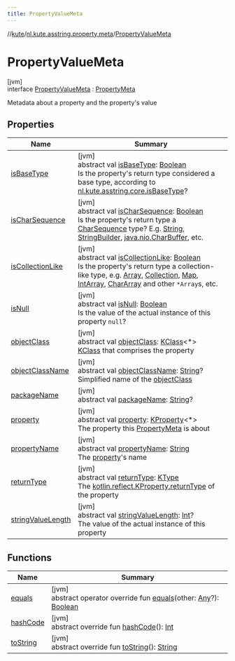 ```yaml
---
title: PropertyValueMeta
---
```

//[kute](../../../index.html)/[nl.kute.asstring.property.meta](../index.html)/[PropertyValueMeta](index.html)



# PropertyValueMeta



[jvm]\
interface [PropertyValueMeta](index.html) : [PropertyMeta](../-property-meta/index.html)

Metadata about a property and the property's value



## Properties


| Name | Summary |
|---|---|
| [isBaseType](../-property-meta/is-base-type.html) | [jvm]<br>abstract val [isBaseType](../-property-meta/is-base-type.html): [Boolean](https://kotlinlang.org/api/latest/jvm/stdlib/kotlin/-boolean/index.html)<br>Is the property's return type considered a base type, according to [nl.kute.asstring.core.isBaseType](../../nl.kute.asstring.core/is-base-type.html)? |
| [isCharSequence](../-property-meta/is-char-sequence.html) | [jvm]<br>abstract val [isCharSequence](../-property-meta/is-char-sequence.html): [Boolean](https://kotlinlang.org/api/latest/jvm/stdlib/kotlin/-boolean/index.html)<br>Is the property's return type a [CharSequence](https://kotlinlang.org/api/latest/jvm/stdlib/kotlin/-char-sequence/index.html) type? E.g. [String](https://kotlinlang.org/api/latest/jvm/stdlib/kotlin/-string/index.html), [StringBuilder](https://kotlinlang.org/api/latest/jvm/stdlib/kotlin.text/-string-builder/index.html), [java.nio.CharBuffer](https://docs.oracle.com/javase/8/docs/api/java/nio/CharBuffer.html), etc. |
| [isCollectionLike](../-property-meta/is-collection-like.html) | [jvm]<br>abstract val [isCollectionLike](../-property-meta/is-collection-like.html): [Boolean](https://kotlinlang.org/api/latest/jvm/stdlib/kotlin/-boolean/index.html)<br>Is the property's return type a collection-like type, e.g. [Array](https://kotlinlang.org/api/latest/jvm/stdlib/kotlin/-array/index.html), [Collection](https://kotlinlang.org/api/latest/jvm/stdlib/kotlin.collections/-collection/index.html), [Map](https://kotlinlang.org/api/latest/jvm/stdlib/kotlin.collections/-map/index.html), [IntArray](https://kotlinlang.org/api/latest/jvm/stdlib/kotlin/-int-array/index.html), [CharArray](https://kotlinlang.org/api/latest/jvm/stdlib/kotlin/-char-array/index.html) and other `*Array`s, etc. |
| [isNull](is-null.html) | [jvm]<br>abstract val [isNull](is-null.html): [Boolean](https://kotlinlang.org/api/latest/jvm/stdlib/kotlin/-boolean/index.html)<br>Is the value of the actual instance of this property `null`? |
| [objectClass](../-class-meta/object-class.html) | [jvm]<br>abstract val [objectClass](../-class-meta/object-class.html): [KClass](https://kotlinlang.org/api/latest/jvm/stdlib/kotlin.reflect/-k-class/index.html)&lt;*&gt;<br>[KClass](https://kotlinlang.org/api/latest/jvm/stdlib/kotlin.reflect/-k-class/index.html) that comprises the property |
| [objectClassName](../-class-meta/object-class-name.html) | [jvm]<br>abstract val [objectClassName](../-class-meta/object-class-name.html): [String](https://kotlinlang.org/api/latest/jvm/stdlib/kotlin/-string/index.html)?<br>Simplified name of the [objectClass](../-class-meta/object-class.html) |
| [packageName](../-class-meta/package-name.html) | [jvm]<br>abstract val [packageName](../-class-meta/package-name.html): [String](https://kotlinlang.org/api/latest/jvm/stdlib/kotlin/-string/index.html)? |
| [property](../-property-meta/property.html) | [jvm]<br>abstract val [property](../-property-meta/property.html): [KProperty](https://kotlinlang.org/api/latest/jvm/stdlib/kotlin.reflect/-k-property/index.html)&lt;*&gt;<br>The property this [PropertyMeta](../-property-meta/index.html) is about |
| [propertyName](../-property-meta/property-name.html) | [jvm]<br>abstract val [propertyName](../-property-meta/property-name.html): [String](https://kotlinlang.org/api/latest/jvm/stdlib/kotlin/-string/index.html)<br>The [property](../-property-meta/property.html)'s name |
| [returnType](../-property-meta/return-type.html) | [jvm]<br>abstract val [returnType](../-property-meta/return-type.html): [KType](https://kotlinlang.org/api/latest/jvm/stdlib/kotlin.reflect/-k-type/index.html)<br>The [kotlin.reflect.KProperty.returnType](https://kotlinlang.org/api/latest/jvm/stdlib/kotlin.reflect/-k-property/return-type.html) of the property |
| [stringValueLength](string-value-length.html) | [jvm]<br>abstract val [stringValueLength](string-value-length.html): [Int](https://kotlinlang.org/api/latest/jvm/stdlib/kotlin/-int/index.html)?<br>The value of the actual instance of this property |


## Functions


| Name | Summary |
|---|---|
| [equals](equals.html) | [jvm]<br>abstract operator override fun [equals](equals.html)(other: [Any](https://kotlinlang.org/api/latest/jvm/stdlib/kotlin/-any/index.html)?): [Boolean](https://kotlinlang.org/api/latest/jvm/stdlib/kotlin/-boolean/index.html) |
| [hashCode](hash-code.html) | [jvm]<br>abstract override fun [hashCode](hash-code.html)(): [Int](https://kotlinlang.org/api/latest/jvm/stdlib/kotlin/-int/index.html) |
| [toString](to-string.html) | [jvm]<br>abstract override fun [toString](to-string.html)(): [String](https://kotlinlang.org/api/latest/jvm/stdlib/kotlin/-string/index.html) |

